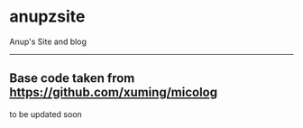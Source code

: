 anupzsite
=========

Anup's Site and blog


----
Base code taken from https://github.com/xuming/micolog
--

to be updated soon

